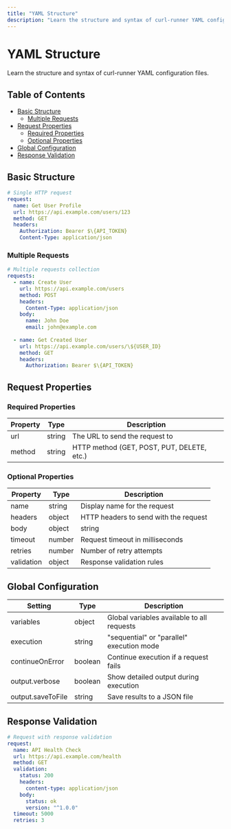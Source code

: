 ```yaml
---
title: "YAML Structure"
description: "Learn the structure and syntax of curl-runner YAML configuration files."
---
```


# YAML Structure

Learn the structure and syntax of curl-runner YAML configuration files.

## Table of Contents

- [Basic Structure](#basic-structure)
  - [Multiple Requests](#multiple-requests)
- [Request Properties](#request-properties)
  - [Required Properties](#required-properties)
  - [Optional Properties](#optional-properties)
- [Global Configuration](#global-configuration)
- [Response Validation](#response-validation)

## Basic Structure

```yaml title="single-request.yaml"
# Single HTTP request
request:
  name: Get User Profile
  url: https://api.example.com/users/123
  method: GET
  headers:
    Authorization: Bearer $\{API_TOKEN}
    Content-Type: application/json
```

### Multiple Requests

```yaml title="multiple-requests.yaml"
# Multiple requests collection
requests:
  - name: Create User
    url: https://api.example.com/users
    method: POST
    headers:
      Content-Type: application/json
    body:
      name: John Doe
      email: john@example.com
      
  - name: Get Created User
    url: https://api.example.com/users/\${USER_ID}
    method: GET
    headers:
      Authorization: Bearer $\{API_TOKEN}
```

## Request Properties

### Required Properties

| Property | Type | Description |
| --- | --- | --- |
| url | string | The URL to send the request to |
| method | string | HTTP method (GET, POST, PUT, DELETE, etc.) |


### Optional Properties

| Property | Type | Description |
| --- | --- | --- |
| name | string | Display name for the request |
| headers | object | HTTP headers to send with the request |
| body | object | string | Request body data |
| timeout | number | Request timeout in milliseconds |
| retries | number | Number of retry attempts |
| validation | object | Response validation rules |


## Global Configuration

| Setting | Type | Description |
| --- | --- | --- |
| variables | object | Global variables available to all requests |
| execution | string | "sequential" or "parallel" execution mode |
| continueOnError | boolean | Continue execution if a request fails |
| output.verbose | boolean | Show detailed output during execution |
| output.saveToFile | string | Save results to a JSON file |


## Response Validation

```yaml title="validation-example.yaml"
# Request with response validation
request:
  name: API Health Check
  url: https://api.example.com/health
  method: GET
  validation:
    status: 200
    headers:
      content-type: application/json
    body:
      status: ok
      version: "^1.0.0"
  timeout: 5000
  retries: 3
```

